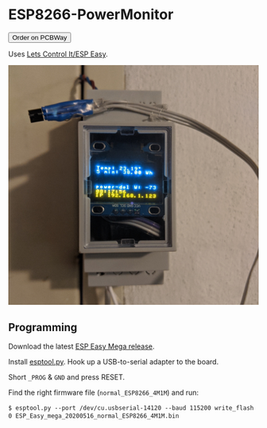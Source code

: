 # ESP8266-PowerMonitor

<button>Order on PCBWay</button>

Uses [Lets Control It/ESP Easy](https://www.letscontrolit.com/).

![rev2.jpg](pictures/rev2.jpg)

## Programming

Download the latest [ESP Easy Mega release](https://github.com/letscontrolit/ESPEasy/releases).

Install [esptool.py](https://github.com/espressif/esptool). Hook up a USB-to-serial adapter to the board.

Short `_PROG` & `GND` and press RESET.

Find the right firmware file (`normal_ESP8266_4M1M`) and run:

```
$ esptool.py --port /dev/cu.usbserial-14120 --baud 115200 write_flash 0 ESP_Easy_mega_20200516_normal_ESP8266_4M1M.bin
```
